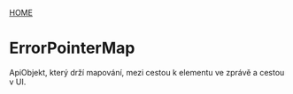 [HOME](/index)

# ErrorPointerMap

ApiObjekt, který drží mapování, mezi cestou k elementu ve zprávě a cestou v UI.